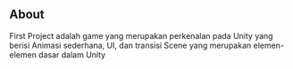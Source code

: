 ## About
First Project adalah game yang merupakan perkenalan pada Unity yang berisi Animasi sederhana, UI, dan transisi Scene yang merupakan elemen-elemen dasar dalam Unity

